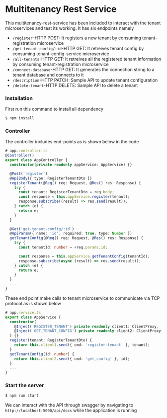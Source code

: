 # Multitenancy Rest Service

This multitenancy-rest-service has been included to interact with the tenant microservices and test its working. It has six endpoints namely
- `/register`-HTTP POST: It registers a new tenant by consuming tenant-registration microservice
- `/get-tenant-config/:id`-HTTP GET: It retreives tenant config by consuming tenant-config-service microservice
- `/all-tenants`-HTTP GET: It retreives all the registered tenant information by consuming tenant-registration microservice
- `/connect-database`-HTTP GET: It generates the connection string to a tenant database and connects to it
- `/description`-HTTP PATCH: Sample API to update tenant configuration
- `/delete-tenant`-HTTP DELETE: Sample API to delete a tenant

### Installation
First run this command to install all dependency
```bash
$ npm install
```

### Controller
The controller includes end-points as is shown below in the code
```ts
# app.controller.ts
@Controller()
export class AppController {
  constructor(private readonly appService: AppService) {}

  @Post('register')
  @ApiBody({ type: RegisterTenantDto })
  registerTenant(@Req() req: Request, @Res() res: Response) {
    try {
      const tenant: RegisterTenantDto = req.body;
      const response = this.appService.register(tenant);
      response.subscribe((result) => res.send(result));
    } catch (e) {
      return e;
    }
  }

  @Get('get-tenant-config/:id')
  @ApiParam({ name: 'id', required: true, type: Number })
  getTenantConfig(@Req() req: Request, @Res() res: Response) {
    try {
      const tenantId: number = +req.params.id;

      const response = this.appService.getTenantConfig(tenantId);
      response.subscribe(async (result) => res.send(result));
    } catch (e) {
      return e;
    }
  }
  ...
}
``` 
These end point make calls to tenant microservice to communicate via TCP protocol as is shown below

```ts
# app.service.ts
export class AppService {
  constructor(
    @Inject('REGISTER_TENANT') private readonly client1: ClientProxy,
    @Inject('GET_TENANT_CONFIG') private readonly client2: ClientProxy,
  ) {}
  register(tenant: RegisterTenantDto) {
    return this.client1.send({ cmd: 'register-tenant' }, tenant);
  }
  getTenantConfig(id: number) {
    return this.client2.send({ cmd: 'get_config' }, id);
  }
  ...
}
```

### Start the server
```bash
$ npm run start
```
We can interact with the API through swagger by navigating to `http://localhost:5000/api/docs` while the application is running
